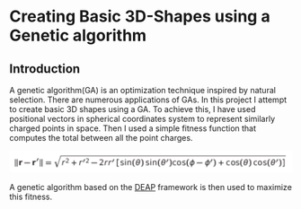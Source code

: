 # Creating Basic 3D-Shapes using a Genetic algorithm

## Introduction
A genetic algorithm(GA) is an optimization technique inspired by natural selection. There are numerous applications of GAs. In this project I attempt to create basic 3D shapes using a GA. To achieve this, I have used positional vectors in spherical coordinates system to represent similarly charged points in space. Then I used a simple fitness function that computes the total between all the point charges. 

![alt text](https://github.com/hollan86/3DshapesWithGAs/blob/main/fitness.png "Fitness function")

A genetic algorithm based on the [DEAP](https://github.com/deap/deap) framework is then used to maximize this fitness.
